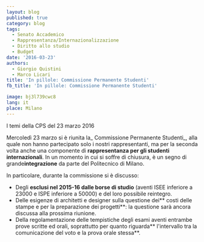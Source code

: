 ```yaml
---
layout: blog
published: true
category: blog
tags:
  - Senato Accademico
  - Rappresentanza/Internazionalizzazione
  - Diritto allo studio
  - Budget
date: '2016-03-23'
authors:
  - Giorgio Quistini
  - Marco Licari
title: 'In pillole: Commissione Permanente Studenti'
fb_title: 'In pillole: Commissione Permanente Studenti'

image: bj3l739cwc8
lang: it
place: Milano
---
```


I temi della CPS del 23 marzo 2016

Mercoledì 23 marzo si è riunita la_ Commissione Permanente Studenti_, alla quale non hanno partecipato solo i nostri rappresentanti, ma per la seconda volta anche una componente di **rappresentanza per gli studenti internazionali**. In un momento in cui si soffre di chiusura, è un segno di grande**integrazione** da parte del Politecnico di Milano.

In particolare, durante la commissione si è discusso:

*   Degli **esclusi nel 2015-16 dalle borse di studio** (aventi ISEE inferiore a 23000 e ISPE inferiore a 50000) e del loro possibile reintegro.
*   Delle esigenze di architetti e designer sulla questione dei** costi delle stampe e per la preparazione dei progetti**: la questione sarà ancora discussa alla prossima riunione.
*   Della regolamentazione delle tempistiche degli esami aventi entrambe prove scritte ed orali, soprattutto per quanto riguarda** l'intervallo tra la comunicazione del voto e la prova orale stessa**.
